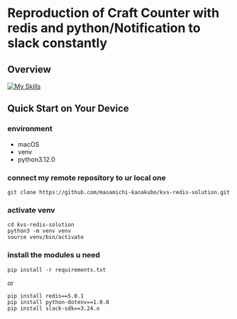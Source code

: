 # Reproduction of Craft Counter with redis and python/Notification to slack constantly

## Overview

[![My Skills](https://skillicons.dev/icons?i=python,redis)](https://skillicons.dev)

## Quick Start on Your Device

### environment
- macOS
- venv
- python3.12.0

### connect my remote repository to ur local one
```
git clone https://github.com/masamichi-kanakubo/kvs-redis-solution.git
```

### activate venv
```
cd kvs-redis-solution
python3 -m venv venv
source venv/bin/activate
```

### install the modules u need
```
pip install -r requirements.txt
```
or
```
pip install redis==5.0.1
pip install python-dotenv==1.0.0
pip install slack-sdk==3.24.o
```

